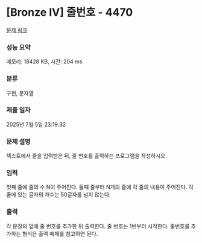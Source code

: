 # [Bronze IV] 줄번호 - 4470 

[문제 링크](https://www.acmicpc.net/problem/4470) 

### 성능 요약

메모리: 18428 KB, 시간: 204 ms

### 분류

구현, 문자열

### 제출 일자

2025년 7월 5일 23:19:32

### 문제 설명

<p>
	텍스트에서 줄을 입력받은 뒤, 줄 번호를 출력하는 프로그램을 작성하시오.</p>

### 입력 

 <p>
	첫째 줄에 줄의 수 N이 주어진다. 둘째 줄부터 N개의 줄에 각 줄의 내용이 주어진다. 각 줄에 있는 글자의 개수는 50글자를 넘지 않는다.</p>

### 출력 

 <p>
	각 문장의 앞에 줄 번호를 추가한 뒤 출력한다. 줄 번호는 1번부터 시작한다. 줄번호를 추가하는 형식은 출력 예제를 참고하면 된다.</p>

